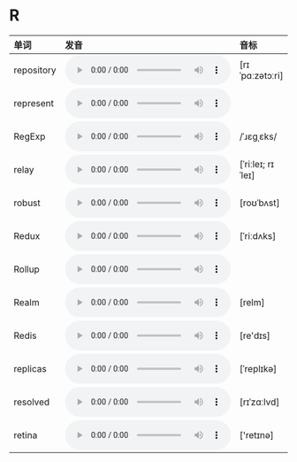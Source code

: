 
# R

| 单词  | 发音 | 音标 |
| :-- | :-- | :-- |
| repository | <audio src="/public/audio/repository.mp3" controls="controls" controlslist="nodownload"></audio> | [rɪˈpɑːzətɔːri] |
| represent | <audio src="/public/audio/represent.mp3" controls="controls" controlslist="nodownload"></audio> |  |
| RegExp | <audio src="/public/audio/RegExp.mp3" controls="controls" controlslist="nodownload"></audio> | /ˈɹɛɡˌɛks/ |
| relay | <audio src="/public/audio/relay.mp3" controls="controls" controlslist="nodownload"></audio> | [ˈriːleɪ; rɪˈleɪ] |
| robust | <audio src="/public/audio/robust.mp3" controls="controls" controlslist="nodownload"></audio> | [roʊˈbʌst] |
| Redux | <audio src="/public/audio/Redux.mp3" controls="controls" controlslist="nodownload"></audio> | [ˈriːdʌks] |
| Rollup | <audio src="/public/audio/Rollup.mp3" controls="controls" controlslist="nodownload"></audio> |  |
| Realm | <audio src="/public/audio/Realm.mp3" controls="controls" controlslist="nodownload"></audio> | [relm] |
| Redis | <audio src="/public/audio/Redis.mp3" controls="controls" controlslist="nodownload"></audio> | [re'dɪs] |
| replicas | <audio src="/public/audio/replicas.mp3" controls="controls" controlslist="nodownload"></audio> | [ˈreplɪkə] |
| resolved | <audio src="/public/audio/resolved.mp3" controls="controls" controlslist="nodownload"></audio> | [rɪˈzɑːlvd] |
| retina | <audio src="/public/audio/retina.mp3" controls="controls" controlslist="nodownload"></audio> | ['retɪnə] |
